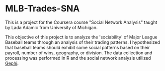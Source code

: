 # MLB-Trades-SNA

This is a project for the Coursera course "Social Network Analysis" taught by Lada Adamic from University of Michigan.  

This objective of this project is to analyze the 'sociability' of Major League Baseball teams through an analysis of their trading patterns.  I hypothesized that baseball teams should exhibit some social patterns based on their payroll, number of wins, geography, or division. 
The data collection and processing was performed in R and the social network analysis utilized [Gephi](http://gephi.github.io/).
